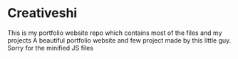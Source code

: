 # Creativeshi
This is my portfolio website repo which contains most of the files and my projects
A beautiful portfolio website and few project made by this little guy.
Sorry for the minified JS files

